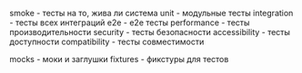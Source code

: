 smoke - тесты на то, жива ли система
unit - модульные тесты
integration - тесты всех интеграций
e2e - e2e тесты
performance - тесты производительности
security - тесты безопасности
accessibility - тесты доступности
compatibility - тесты совместимости

mocks - моки и заглушки
fixtures - фикстуры для тестов